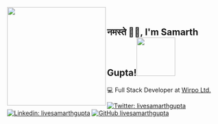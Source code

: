 <img align='left' src="https://i.imgur.com/ICVXzvW.png" width="230">
</br>

<h2>नमस्ते 🙏🏻, I'm Samarth Gupta!<img src="https://media.giphy.com/media/jnP0GEYlnkOxA1eOEo/giphy.gif" width="90"> </h2>

<p>

<span>:computer: Full Stack Developer at <a href="https://www.wipro.com/en-IN/">Wirpo Ltd.</a></span>
</p>

[![Twitter: livesamarthgupta](https://img.shields.io/twitter/follow/d_sarcastic_one?style=social&label=follow)](https://twitter.com/d_sarcastic_one)   [![Linkedin: livesamarthgupta](https://img.shields.io/badge/-follow-blue?style=flat-round&logo=Linkedin&logoColor=white&link=https://www.linkedin.com/in/livesamarthgupta/)](https://www.linkedin.com/in/livesamarthgupta/)      [![GitHub livesamarthgupta](https://img.shields.io/github/followers/livesamarthgupta?label=follow&style=social)](https://github.com/Thaiane)

